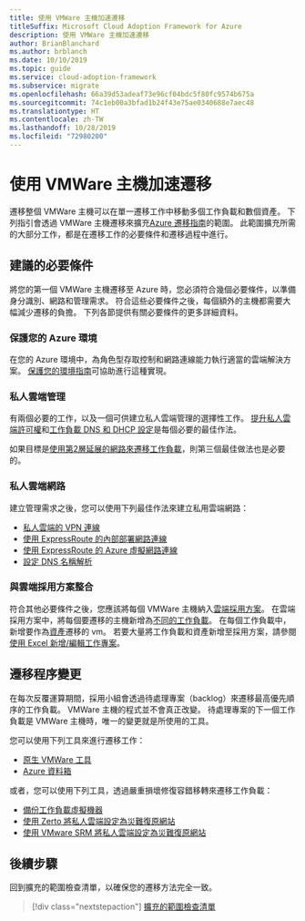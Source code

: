 ```yaml
---
title: 使用 VMWare 主機加速遷移
titleSuffix: Microsoft Cloud Adoption Framework for Azure
description: 使用 VMWare 主機加速遷移
author: BrianBlanchard
ms.author: brblanch
ms.date: 10/10/2019
ms.topic: guide
ms.service: cloud-adoption-framework
ms.subservice: migrate
ms.openlocfilehash: 66a39d53adeaf73e96cf04bdc5f80fc9574b675a
ms.sourcegitcommit: 74c1eb00a3bfad1b24f43e75ae0340688e7aec48
ms.translationtype: HT
ms.contentlocale: zh-TW
ms.lasthandoff: 10/28/2019
ms.locfileid: "72980200"
---
```

# <a name="accelerate-migration-with-vmware-hosts"></a>使用 VMWare 主機加速遷移

遷移整個 VMWare 主機可以在單一遷移工作中移動多個工作負載和數個資產。 下列指引會透過 VMWare 主機遷移來擴充[Azure 遷移指南](../azure-migration-guide/index.md)的範圍。 此範圍擴充所需的大部分工作，都是在遷移工作的必要條件和遷移過程中進行。

## <a name="suggested-prerequisites"></a>建議的必要條件

將您的第一個 VMWare 主機遷移至 Azure 時，您必須符合幾個必要條件，以準備身分識別、網路和管理需求。 符合這些必要條件之後，每個額外的主機都需要大幅減少遷移的負擔。 下列各節提供有關必要條件的更多詳細資料。

### <a name="secure-your-azure-environment"></a>保護您的 Azure 環境

在您的 Azure 環境中，為角色型存取控制和網路連線能力執行適當的雲端解決方案。 [保護您的環境指南](https://docs.microsoft.com/azure/vmware-cloudsimple/private-cloud-secure?toc=https://docs.microsoft.com/azure/cloud-adoption-framework/toc.json&bc=https://docs.microsoft.com/azure/cloud-adoption-framework/_bread/toc.json)可協助進行這種實現。

### <a name="private-cloud-management"></a>私人雲端管理

有兩個必要的工作，以及一個可供建立私人雲端管理的選擇性工作。 [提升私人雲端許可權](https://docs.microsoft.com/azure/vmware-cloudsimple/escalate-privileges?toc=https://docs.microsoft.com/azure/cloud-adoption-framework/toc.json&bc=https://docs.microsoft.com/azure/cloud-adoption-framework/_bread/toc.json)和[工作負載 DNS 和 DHCP 設定](https://docs.microsoft.com/azure/vmware-cloudsimple/dns-dhcp-setup?toc=https://docs.microsoft.com/azure/cloud-adoption-framework/toc.json&bc=https://docs.microsoft.com/azure/cloud-adoption-framework/_bread/toc.json)是每個必要的最佳作法。

如果目標是[使用第2層延展的網路來遷移工作負載](https://docs.microsoft.com/azure/vmware-cloudsimple/migration-layer-2-vpn?toc=https://docs.microsoft.com/azure/cloud-adoption-framework/toc.json&bc=https://docs.microsoft.com/azure/cloud-adoption-framework/_bread/toc.json)，則第三個最佳做法也是必要的。

### <a name="private-cloud-networking"></a>私人雲端網路

建立管理需求之後，您可以使用下列最佳作法來建立私用雲端網路：

- [私人雲端的 VPN 連線](https://docs.microsoft.com/azure/vmware-cloudsimple/set-up-vpn?toc=https://docs.microsoft.com/azure/cloud-adoption-framework/toc.json&bc=https://docs.microsoft.com/azure/cloud-adoption-framework/_bread/toc.json)
- [使用 ExpressRoute 的內部部署網路連線](https://docs.microsoft.com/azure/vmware-cloudsimple/on-premises-connection?toc=https://docs.microsoft.com/azure/cloud-adoption-framework/toc.json&bc=https://docs.microsoft.com/azure/cloud-adoption-framework/_bread/toc.json)
- [使用 ExpressRoute 的 Azure 虛擬網路連線](https://docs.microsoft.com/azure/vmware-cloudsimple/azure-expressroute-connection?toc=https://docs.microsoft.com/azure/cloud-adoption-framework/toc.json&bc=https://docs.microsoft.com/azure/cloud-adoption-framework/_bread/toc.json)
- [設定 DNS 名稱解析](https://docs.microsoft.com/azure/vmware-cloudsimple/on-premises-dns-setup?toc=https://docs.microsoft.com/azure/cloud-adoption-framework/toc.json&bc=https://docs.microsoft.com/azure/cloud-adoption-framework/_bread/toc.json)

### <a name="integration-with-the-cloud-adoption-plan"></a>與雲端採用方案整合

符合其他必要條件之後，您應該將每個 VMWare 主機納入[雲端採用方案](../../plan/template.md)。 在雲端採用方案中，將每個要遷移的主機新增為[不同的工作負載](../../plan/workloads.md)。 在每個工作負載中，新增要作為[資產](../../plan/workloads.md)遷移的 vm。 若要大量將工作負載和資產新增至採用方案，請參閱[使用 Excel 新增/編輯工作專案](https://docs.microsoft.com/azure/devops/boards/backlogs/office/bulk-add-modify-work-items-excel?view=azure-devops)。

## <a name="migrate-process-changes"></a>遷移程序變更

在每次反覆運算期間，採用小組會透過待處理專案（backlog）來遷移最高優先順序的工作負載。 VMWare 主機的程式並不會真正改變。 待處理專案的下一個工作負載是 VMWare 主機時，唯一的變更就是所使用的工具。

您可以使用下列工具來進行遷移工作：

- [原生 VMWare 工具](https://docs.microsoft.com/azure/vmware-cloudsimple/migrate-workloads?toc=https://docs.microsoft.com/azure/cloud-adoption-framework/toc.json&bc=https://docs.microsoft.com/azure/cloud-adoption-framework/_bread/toc.json)
- [Azure 資料箱](https://docs.microsoft.com/azure/vmware-cloudsimple/migration-using-azure-data-box?toc=https://docs.microsoft.com/azure/cloud-adoption-framework/toc.json&bc=https://docs.microsoft.com/azure/cloud-adoption-framework/_bread/toc.json)

或者，您可以使用下列工具，透過嚴重損壞修復容錯移轉來遷移工作負載：

- [備份工作負載虛擬機器](https://docs.microsoft.com/azure/vmware-cloudsimple/backup-workloads-veeam?toc=https://docs.microsoft.com/azure/cloud-adoption-framework/toc.json&bc=https://docs.microsoft.com/azure/cloud-adoption-framework/_bread/toc.json)
- [使用 Zerto 將私人雲端設定為災難復原網站](https://docs.microsoft.com/azure/vmware-cloudsimple/disaster-recovery-zerto?toc=https://docs.microsoft.com/azure/cloud-adoption-framework/toc.json&bc=https://docs.microsoft.com/azure/cloud-adoption-framework/_bread/toc.json)
- [使用 VMware SRM 將私人雲端設定為災難復原網站](https://docs.microsoft.com/azure/vmware-cloudsimple/disaster-recovery-site-recovery-manager?toc=https://docs.microsoft.com/azure/cloud-adoption-framework/toc.json&bc=https://docs.microsoft.com/azure/cloud-adoption-framework/_bread/toc.json)

## <a name="next-steps"></a>後續步驟

回到擴充的範圍檢查清單，以確保您的遷移方法完全一致。

> [!div class="nextstepaction"]
> [擴充的範圍檢查清單](./index.md)
